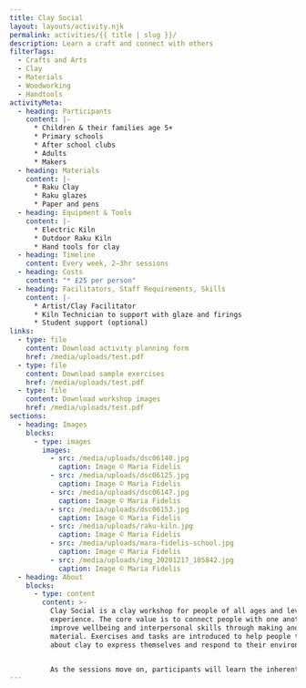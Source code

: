 ```yaml
---
title: Clay Social
layout: layouts/activity.njk
permalink: activities/{{ title | slug }}/
description: Learn a craft and connect with others
filterTags:
  - Crafts and Arts
  - Clay
  - Materials
  - Woodworking
  - Handtools
activityMeta:
  - heading: Participants
    content: |-
      * Children & their families age 5+
      * Primary schools
      * After school clubs
      * Adults
      * Makers
  - heading: Materials
    content: |-
      * Raku Clay
      * Raku glazes
      * Paper and pens
  - heading: Equipment & Tools
    content: |-
      * Electric Kiln
      * Outdoor Raku Kiln
      * Hand tools for clay
  - heading: Timeline
    content: Every week, 2–3hr sessions
  - heading: Costs
    content: "* £25 per person"
  - heading: Facilitators, Staff Requirements, Skills
    content: |-
      * Artist/Clay Facilitator
      * Kiln Technician to support with glaze and firings
      * Student support (optional)
links:
  - type: file
    content: Download activity planning form
    href: /media/uploads/test.pdf
  - type: file
    content: Download sample exercises
    href: /media/uploads/test.pdf
  - type: file
    content: Download workshop images
    href: /media/uploads/test.pdf
sections:
  - heading: Images
    blocks:
      - type: images
        images:
          - src: /media/uploads/dsc06140.jpg
            caption: Image © Maria Fidelis
          - src: /media/uploads/dsc06125.jpg
            caption: Image © Maria Fidelis
          - src: /media/uploads/dsc06147.jpg
            caption: Image © Maria Fidelis
          - src: /media/uploads/dsc06153.jpg
            caption: Image © Maria Fidelis
          - src: /media/uploads/raku-kiln.jpg
            caption: Image © Maria Fidelis
          - src: /media/uploads/mara-fidelis-school.jpg
            caption: Image © Maria Fidelis
          - src: /media/uploads/img_20201217_105842.jpg
            caption: Image © Maria Fidelis
  - heading: About
    blocks:
      - type: content
        content: >-
          Clay Social is a clay workshop for people of all ages and levels of
          experience. The core value is to connect people with one another and
          improve wellbeing and interpersonal skills through making and
          material. Exercises and tasks are introduced to help people to think
          about clay to express themselves and respond to their environment.


          As the sessions move on, participants will learn the inherent skills of ceramics as they learn about basic construction skills, glazing and firing in a raku kiln.
---
```


